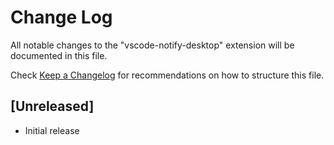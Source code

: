 # Change Log

All notable changes to the "vscode-notify-desktop" extension will be documented in this file.

Check [Keep a Changelog](http://keepachangelog.com/) for recommendations on how to structure this file.

## [Unreleased]

- Initial release